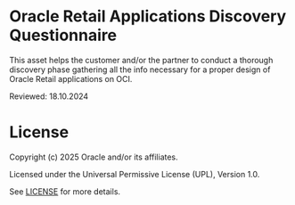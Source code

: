 # Oracle Retail Applications Discovery Questionnaire

This asset helps the customer and/or the partner to conduct a thorough discovery phase gathering all the info necessary for a proper design of Oracle Retail applications on OCI.

Reviewed: 18.10.2024

# License

Copyright (c) 2025 Oracle and/or its affiliates.

Licensed under the Universal Permissive License (UPL), Version 1.0.

See [LICENSE](LICENSE) for more details.
